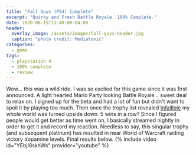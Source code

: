 ```yaml
---
title: "Fall Guys (PS4) Complete"
excerpt: "Quirky and Fresh Battle Royale. 100% Complete."
date: 2020-08-15T13:40:00-04:00
header:
  overlay_image: /assets/images/fall-guys-header.jpg
  caption: "photo credit: Mediatonic"
categories:
  - game
tags:
  - playstation 4
  - 100% complete
  - review
---
```

Wow... this was a wild ride. I was so excited for this game since it was first announced. A light hearted Mario Party looking Battle Royale... sweet deal to relax on. I signed up for the beta and had a lot of fun but didn't want to spoil it by playing too much. Then once the trophy list revealed [Infallible](https://psnprofiles.com/trophy/11209-fall-guys-ultimate-knockout/16-infallible) my whole world was turned upside down. 5 wins in a row? Since I figured people would get better as time went on, I basically streamed nightly in order to get it and record my reaction. Needless to say, this singular trophy (and subsequent platinum) has resulted in near World of Warcraft raiding victory dopamine levels. Final results below.
{% include video id="YEbjI8skhWs" provider="youtube" %}
